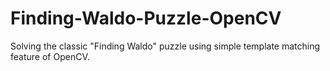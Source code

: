 # Finding-Waldo-Puzzle-OpenCV
Solving the classic "Finding Waldo" puzzle using simple template matching feature of OpenCV.

